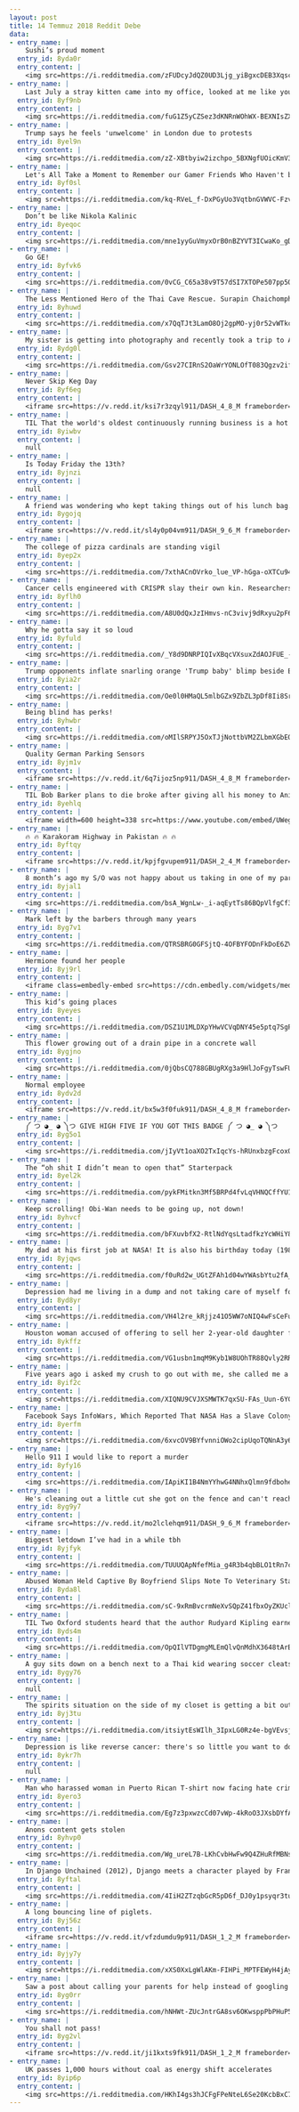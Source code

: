 ```yaml
---
layout: post
title: 14 Temmuz 2018 Reddit Debe
data:
- entry_name: |
    Sushi’s proud moment
  entry_id: 8yda0r
  entry_content: |
    <img src=https://i.redditmedia.com/zFUDcyJdQZ0UD3Ljg_yiBgxcDEB3Xqscj-ye-HZtAHo.jpg?s=a518504ebad77b6d42bffa7465705d2a frameborder=0>
- entry_name: |
    Last July a stray kitten came into my office, looked at me like you are my human, so I adopted her. Today, this happened. Guess now I'm an owner of another good girl.
  entry_id: 8yf9nb
  entry_content: |
    <img src=https://i.redditmedia.com/fuG1Z5yCZSez3dKNRnWOhWX-BEXNIsZXxZSBaVDmZSk.png?s=26e3c1d8fdf6d06b820c95dcf1ad82ab frameborder=0>
- entry_name: |
    Trump says he feels 'unwelcome' in London due to protests
  entry_id: 8yel9n
  entry_content: |
    <img src=https://i.redditmedia.com/zZ-XBtbyiw2izchpo_5BXNgfUOicKmV3xI1ASOsbipM.jpg?s=27349440b76bba4731bbfdd3f94644ff frameborder=0>
- entry_name: |
    Let's All Take a Moment to Remember our Gamer Friends Who Haven't been Online in Years
  entry_id: 8yf0sl
  entry_content: |
    <img src=https://i.redditmedia.com/kq-RVeL_f-DxPGyUo3VqtbnGVWVC-FzvMBywLtJx6Dg.jpg?s=3d7e64008578d19a3554715fde04e940 frameborder=0>
- entry_name: |
    Don’t be like Nikola Kalinic
  entry_id: 8yeqoc
  entry_content: |
    <img src=https://i.redditmedia.com/mne1yyGuVmyxOrB0nBZYVT3ICwaKo_gD4hEmUZSHA-w.jpg?s=8c545e5a2336c1a3976cfdec4fc06f8a frameborder=0>
- entry_name: |
    Go GE!
  entry_id: 8yfvk6
  entry_content: |
    <img src=https://i.redditmedia.com/0vCG_C65a38v9T57dSI7XTOPe507pp5QCT6TY7tZR44.jpg?s=c0ab1c15d24cd62bfbb2aca2e458c3ea frameborder=0>
- entry_name: |
    The Less Mentioned Hero of the Thai Cave Rescue. Surapin Chaichomphu is from Thai Water Well Association. Volunteer and personally spend around $6,000 USD to bring equipments to dig wells and divert water out of the cave so the rescue team could bring out the Soccer team out safely.
  entry_id: 8yhuwd
  entry_content: |
    <img src=https://i.redditmedia.com/x7QqTJt3LamO8Oj2gpMO-yj0r52vWTkcVTo71VMgEzA.jpg?s=f90d299bec7521e3fc626ff4399eff5f frameborder=0>
- entry_name: |
    My sister is getting into photography and recently took a trip to Africa. I told her to just quit now because she’ll never top this moment.
  entry_id: 8ydg0l
  entry_content: |
    <img src=https://i.redditmedia.com/Gsv27CIRnS2OaWrYONLOfT083Qgzv2ifUbSQ3mwmPuU.jpg?s=0294522a63722381f1bd1b8ec8f8ddd8 frameborder=0>
- entry_name: |
    Never Skip Keg Day
  entry_id: 8yf6eg
  entry_content: |
    <iframe src=https://v.redd.it/ksi7r3zqyl911/DASH_4_8_M frameborder=0></iframe>
- entry_name: |
    TIL That the world's oldest continuously running business is a hot springs hotel in Japan that's run since 705 A.D.
  entry_id: 8yiwbv
  entry_content: |
    null
- entry_name: |
    Is Today Friday the 13th?
  entry_id: 8yjnzi
  entry_content: |
    null
- entry_name: |
    A friend was wondering who kept taking things out of his lunch bag...so he set up a camera
  entry_id: 8ygojq
  entry_content: |
    <iframe src=https://v.redd.it/sl4y0p04vm911/DASH_9_6_M frameborder=0></iframe>
- entry_name: |
    The college of pizza cardinals are standing vigil
  entry_id: 8yep2x
  entry_content: |
    <img src=https://i.redditmedia.com/7xthACnOVrko_lue_VP-hGga-oXTCu94oGm9HCPBLzk.jpg?s=9e8301c0d59a0b302bdce3be72d7193a frameborder=0>
- entry_name: |
    Cancer cells engineered with CRISPR slay their own kin. Researchers engineered tumor cells in mice to secrete a protein that triggers a death switch in resident tumor cells they encounter.
  entry_id: 8yflh0
  entry_content: |
    <img src=https://i.redditmedia.com/A8U0dQxJzIHmvs-nC3vivj9dRxyu2pF637C8wTqcY2k.jpg?s=d8a2756d5f262addc7202eecf3952959 frameborder=0>
- entry_name: |
    Why he gotta say it so loud
  entry_id: 8yfuld
  entry_content: |
    <img src=https://i.redditmedia.com/_Y8d9DNRPIQIvXBqcVXsuxZdAOJFUE_-pndeDiL5bGs.jpg?s=7a71ade4875bb71f1cf4910b88a06412 frameborder=0>
- entry_name: |
    Trump opponents inflate snarling orange 'Trump baby' blimp beside British parliament
  entry_id: 8yia2r
  entry_content: |
    <img src=https://i.redditmedia.com/Oe0l0HMaQL5mlbGZx9ZbZL3pDf8Ii8SrLNo9mFXmJAs.jpg?s=acbcfcf77493544ebdd24f78fc3a632f frameborder=0>
- entry_name: |
    Being blind has perks!
  entry_id: 8yhwbr
  entry_content: |
    <img src=https://i.redditmedia.com/oMIlSRPYJ5OxTJjNottbVM2ZLbmXGbEQ07t01c4XN3Y.png?s=4b1bcb84ab40b3f6c4d2270f76ba393f frameborder=0>
- entry_name: |
    Quality German Parking Sensors
  entry_id: 8yjm1v
  entry_content: |
    <iframe src=https://v.redd.it/6q7ijoz5np911/DASH_4_8_M frameborder=0></iframe>
- entry_name: |
    TIL Bob Barker plans to die broke after giving all his money to Animal Foundations/Rescues
  entry_id: 8yehlq
  entry_content: |
    <iframe width=600 height=338 src=https://www.youtube.com/embed/UWegFQnOjSM?feature=oembed&enablejsapi=1 frameborder=0 allow=autoplay; encrypted-media allowfullscreen></iframe>
- entry_name: |
    🔥 🔥 Karakoram Highway in Pakistan 🔥 🔥
  entry_id: 8yftqy
  entry_content: |
    <iframe src=https://v.redd.it/kpjfgvupem911/DASH_2_4_M frameborder=0></iframe>
- entry_name: |
    8 month’s ago my S/O was not happy about us taking in one of my parents’ pets. This was them the other morning.
  entry_id: 8yjal1
  entry_content: |
    <img src=https://i.redditmedia.com/bsA_WgnLw-_i-aqEytTs86BQpVlfgCf3miJIj8VttsQ.jpg?s=43f4c01796900022c40b4535520bd961 frameborder=0>
- entry_name: |
    Mark left by the barbers through many years
  entry_id: 8yg7v1
  entry_content: |
    <img src=https://i.redditmedia.com/QTRSBRG0GFSjtQ-4OFBYFODnFkDoE6ZVlojjUh86ZpE.jpg?s=4114bae25a1c60575c8e71b21196f3ad frameborder=0>
- entry_name: |
    Hermione found her people
  entry_id: 8yj9rl
  entry_content: |
    <iframe class=embedly-embed src=https://cdn.embedly.com/widgets/media.html?src=https%3A%2F%2Fgfycat.com%2Fifr%2FOptimisticVariableCrocodileskink&url=https%3A%2F%2Fgfycat.com%2FOptimisticVariableCrocodileskink&image=https%3A%2F%2Fthumbs.gfycat.com%2FOptimisticVariableCrocodileskink-size_restricted.gif&key=2aa3c4d5f3de4f5b9120b660ad850dc9&type=text%2Fhtml&schema=gfycat width=600 height=1067 scrolling=no frameborder=0 allow=autoplay; fullscreen allowfullscreen></iframe>
- entry_name: |
    This kid’s going places
  entry_id: 8yeyes
  entry_content: |
    <img src=https://i.redditmedia.com/DSZ1U1MLDXpYHwVCVqDNY45e5ptq7SgPZso_q8zTsJ8.jpg?s=057f4cbe866cb1fe3acf0b59871113aa frameborder=0>
- entry_name: |
    This flower growing out of a drain pipe in a concrete wall
  entry_id: 8ygjno
  entry_content: |
    <img src=https://i.redditmedia.com/0jQbsCQ788GBUgRXg3a9HlJoFgyTswFUJ_RBu7fgFkg.jpg?s=04cde2ab4080851a9ab98f2ef7f6f404 frameborder=0>
- entry_name: |
    Normal employee
  entry_id: 8ydv2d
  entry_content: |
    <iframe src=https://v.redd.it/bx5w3f0fuk911/DASH_4_8_M frameborder=0></iframe>
- entry_name: |
    ༼ つ ◕_ ◕ ༽つ GIVE HIGH FIVE IF YOU GOT THIS BADGE ༼ つ ◕_ ◕ ༽つ
  entry_id: 8yg5o1
  entry_content: |
    <img src=https://i.redditmedia.com/jIyVt1oaXO2TxIqcYs-hRUnxbzgFcoxQU0nIEqraeo8.jpg?s=658098ab58b2ade8efe9b51278cfdf74 frameborder=0>
- entry_name: |
    The “oh shit I didn’t mean to open that” Starterpack
  entry_id: 8yel2k
  entry_content: |
    <img src=https://i.redditmedia.com/pykFMitkn3Mf5BRPd4fvLqVHNQCffYU1hFDZN_p4k9c.jpg?s=ab414926ea9fa11641f6b5273195dbbc frameborder=0>
- entry_name: |
    Keep scrolling! Obi-Wan needs to be going up, not down!
  entry_id: 8yhvcf
  entry_content: |
    <img src=https://i.redditmedia.com/bFXuvbfX2-RtlNdYqsLtadfkzYcWHiY8hj9mgT26YFw.jpg?s=e0b501b847fd38d7a58dd24d424d5b56 frameborder=0>
- entry_name: |
    My dad at his first job at NASA! It is also his birthday today (1986)
  entry_id: 8yjqws
  entry_content: |
    <img src=https://i.redditmedia.com/f0uRd2w_UGtZFAh1d04wYWAsbYtu2fA_Ed8nmSocD14.jpg?s=283a6e4237db0f655766b5b8a99d3594 frameborder=0>
- entry_name: |
    Depression had me living in a dump and not taking care of myself for months. Recently I moved into my first ever bachelorette pad! I’m engaging in some great habits, cleaning every day and lots of warm baths. Im feeling happier and healthier then ever!
  entry_id: 8yd8yr
  entry_content: |
    <img src=https://i.redditmedia.com/VH4l2re_kRjjz41O5WW7oNIQ4wFsCeFu-3LpnY--S6Q.jpg?s=a9756c5f63b3a3c93a9025bbd95f1121 frameborder=0>
- entry_name: |
    Houston woman accused of offering to sell her 2-year-old daughter for sex at a cost of $1,200 has been sentenced to 40 years in prison.
  entry_id: 8ykffz
  entry_content: |
    <img src=https://i.redditmedia.com/VG1usbn1mqM9Kyb1W8UOhTR88Qvly2RRhfChcpw_qJ4.jpg?s=9b5ca3d622248b89642086b1dbcd0ad1 frameborder=0>
- entry_name: |
    Five years ago i asked my crush to go out with me, she called me a weirdo, and we never talked again. This is just a random photo i found on Google.
  entry_id: 8yif2c
  entry_content: |
    <img src=https://i.redditmedia.com/XIQNU9CVJXSMWTK7qxSU-FAs_Uun-6YC9IFl3qKs3SE.png?s=90be74b633a84a2f85ddaaa602f1b398 frameborder=0>
- entry_name: |
    Facebook Says InfoWars, Which Reported That NASA Has a Slave Colony on Mars, Is a Valid Source of “Opinion and Analysis”
  entry_id: 8yerfm
  entry_content: |
    <img src=https://i.redditmedia.com/6xvcOV9BYfvnniOWo2cipUqoTQNnA3y68eghVjw0Ef0.jpg?s=858aa25fc55dfb66b77ec289504d0778 frameborder=0>
- entry_name: |
    Hello 911 I would like to report a murder
  entry_id: 8yfy16
  entry_content: |
    <img src=https://i.redditmedia.com/IApiKI1B4NmYYhwG4NNhxQlmn9fdbohevW1GP61cS3w.jpg?s=3b41f10ec32c9b0cc85b854025c15e94 frameborder=0>
- entry_name: |
    He's cleaning out a little cut she got on the fence and can't reach herself.
  entry_id: 8yg9y7
  entry_content: |
    <iframe src=https://v.redd.it/mo2lclehqm911/DASH_9_6_M frameborder=0></iframe>
- entry_name: |
    Biggest letdown I’ve had in a while tbh
  entry_id: 8yjfyk
  entry_content: |
    <img src=https://i.redditmedia.com/TUUUQApNfefMia_g4R3b4qbBLO1tRn7csdCT7xFLb60.jpg?s=ef269a1654444f9ebbe1741a41d12e82 frameborder=0>
- entry_name: |
    Abused Woman Held Captive By Boyfriend Slips Note To Veterinary Staff
  entry_id: 8yda8l
  entry_content: |
    <img src=https://i.redditmedia.com/sC-9xRmBvcrmNeXvSQpZ41fbxOyZKUclmrS4UFasfWE.jpg?s=c2c000d7bccc84cfb15cb486b985c9f8 frameborder=0>
- entry_name: |
    TIL Two Oxford students heard that the author Rudyard Kipling earned 10 shillings per word so they sent him 10 shillings and asked for one of his very best words. Kipling replied: Thanks.
  entry_id: 8yds4m
  entry_content: |
    <img src=https://i.redditmedia.com/OpQIlVTDgmgMLEmQlvQnMdhX3648tArBS-MifAq2sjg.jpg?s=d32baa6e6d0168a1cf962c2b924994e9 frameborder=0>
- entry_name: |
    A guy sits down on a bench next to a Thai kid wearing soccer cleats.
  entry_id: 8ygy76
  entry_content: |
    null
- entry_name: |
    The spirits situation on the side of my closet is getting a bit out of hand...
  entry_id: 8yj3tu
  entry_content: |
    <img src=https://i.redditmedia.com/itsiytEsWIlh_3IpxLG0Rz4e-bgVEvsjdDP_V_qkzjA.jpg?s=23a2549151ee1a01518706dfc8318382 frameborder=0>
- entry_name: |
    Depression is like reverse cancer: there's so little you want to do but you have so much time left
  entry_id: 8ykr7h
  entry_content: |
    null
- entry_name: |
    Man who harassed woman in Puerto Rican T-shirt now facing hate crime charges
  entry_id: 8yero3
  entry_content: |
    <img src=https://i.redditmedia.com/Eg7z3pxwzcCd07vWp-4kRoO3JXsbDYfAgp13-nLi8Kw.jpg?s=bc540f75ccb9d143250b9a1748b711cf frameborder=0>
- entry_name: |
    Anons content gets stolen
  entry_id: 8yhvp0
  entry_content: |
    <img src=https://i.redditmedia.com/Wg_ureL7B-LKhCvbHwFw9Q4ZHuRfMBNsOiEmkRFuHDw.jpg?s=3ac091cbac9806d91118cd351567a7f4 frameborder=0>
- entry_name: |
    In Django Unchained (2012), Django meets a character played by Franco Nero who asks him to spell his name. Django spells out his name and comments the D is silent. Nero's character replies that he knows already--because Franco Nero played the original Django (1966) who largely inspired this film.
  entry_id: 8yftal
  entry_content: |
    <img src=https://i.redditmedia.com/4IiH2ZTzqbGcR5pD6f_DJ0y1psyqr3tuTwTIBV5D3Y8.jpg?s=00a29702ef791f3e1870777f780aac19 frameborder=0>
- entry_name: |
    A long bouncing line of piglets.
  entry_id: 8yj56z
  entry_content: |
    <iframe src=https://v.redd.it/vfzdumdu9p911/DASH_1_2_M frameborder=0></iframe>
- entry_name: |
  entry_id: 8yjy7y
  entry_content: |
    <img src=https://i.redditmedia.com/xXS0XxLgWlAKm-FIHPi_MPTFEWyH4jAy_PIUW5JjP-c.gif?fm=jpg&s=9ec0d89a9d0def470bfb25c6285e70fd frameborder=0>
- entry_name: |
    Saw a post about calling your parents for help instead of googling it to make them feel more a part of your life. Did not go as planned.
  entry_id: 8yg0rr
  entry_content: |
    <img src=https://i.redditmedia.com/hNHWt-ZUcJntrGA8sv6OKwsppPbPHuP5EsXqM-JgVAg.jpg?s=8f0836daa62343e116858cf4a20602e7 frameborder=0>
- entry_name: |
    You shall not pass!
  entry_id: 8yg2vl
  entry_content: |
    <iframe src=https://v.redd.it/ji1kxts9fk911/DASH_1_2_M frameborder=0></iframe>
- entry_name: |
    UK passes 1,000 hours without coal as energy shift accelerates
  entry_id: 8yip6p
  entry_content: |
    <img src=https://i.redditmedia.com/HKhI4gs3hJCFgFPeNteL6Se20KcbBxC7JzMkCJXfbqo.jpg?s=04a1f1b38acfe5b33942e25bcc426813 frameborder=0>
---
```

